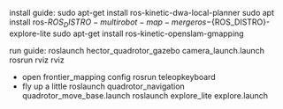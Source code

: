 install guide:
 sudo apt-get install ros-kinetic-dwa-local-planner
 sudo apt install ros-${ROS_DISTRO}-multirobot-map-merge ros-${ROS_DISTRO}-explore-lite
 sudo apt-get install ros-kinetic-openslam-gmapping

run guide:
 roslaunch hector_quadrotor_gazebo camera_launch.launch
 rosrun rviz rviz
  - open frontier_mapping config
 rosrun teleopkeyboard
  - fly up a little
 roslaunch quadrotor_navigation quadrotor_move_base.launch
 roslaunch explore_lite explore.launch
